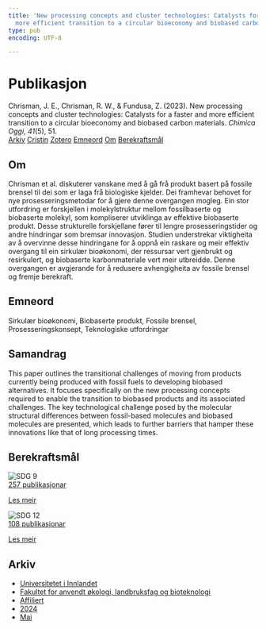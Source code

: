 ```yaml
---
title: 'New processing concepts and cluster technologies: Catalysts for a faster and
  more efficient transition to a circular bioeconomy and biobased carbon materials'
type: pub
encoding: UTF-8

---
```

<h1>Publikasjon</h1>
<article id="csl-bib-container-RUEA69QB" class="csl-bib-container">
  <div class="csl-bib-body"> <div class="csl-entry">Chrisman, J. E., Chrisman, R. W., &#38; Fundusa, Z. (2023). New processing concepts and cluster technologies: Catalysts for a faster and more efficient transition to a circular bioeconomy and biobased carbon materials. <i>Chimica Oggi</i>, <i>41</i>(5), 51.</div> </div>
  <div class="csl-bib-buttons">
    <a href="#taxonomy-article-RUEA69QB" alt="archive" class="csl-bib-button">Arkiv</a>
    <a href="https://app.cristin.no/results/show.jsf?id=2270747" alt="Cristin" class="csl-bib-button">Cristin</a>
    <a href="http://zotero.org/groups/5881554/items/RUEA69QB" alt="Zotero" class="csl-bib-button">Zotero</a>
    <a href="#keywords-article-RUEA69QB" alt="keywords" class="csl-bib-button">Emneord</a>
    <a href="#about-article-RUEA69QB" alt="about_pub" class="csl-bib-button">Om</a>
    <a href="#sdg-article-RUEA69QB" alt="sdg" class="csl-bib-button">Berekraftsmål</a>
  </div>
  <div id="csl-bib-meta-container-RUEA69QB"></div>
</article>
<div id="csl-bib-meta-RUEA69QB" class="csl-bib-meta">
  <article id="about-article-RUEA69QB" class="about_pub-article">
    <h1>Om</h1>
    Chrisman et al. diskuterer vanskane med å gå frå produkt basert på fossile brensel til dei som er laga frå biologiske kjelder. Dei framhevar behovet for nye prosesseringsmetodar for å gjere denne overgangen mogleg. Ein stor utfordring er forskjellen i molekylstruktur mellom fossilbaserte og biobaserte molekyl, som kompliserer utviklinga av effektive biobaserte produkt. Desse strukturelle forskjellane fører til lengre prosesseringstider og andre hindringar som bremsar innovasjon. Studien understrekar viktigheita av å overvinne desse hindringane for å oppnå ein raskare og meir effektiv overgang til ein sirkulær bioøkonomi, der ressursar vert gjenbrukt og resirkulert, og biobaserte karbonmateriale vert meir utbreidde. Denne overgangen er avgjerande for å redusere avhengigheita av fossile brensel og fremje berekraft.
  </article>
  <article id="keywords-article-RUEA69QB" class="keywords-article">
    <h1>Emneord</h1>
    Sirkulær bioøkonomi, Biobaserte produkt, Fossile brensel, Prosesseringskonsept, Teknologiske utfordringar
  </article>
  <article id="abstract-article-RUEA69QB" class="abstract-article">
    <h1>Samandrag</h1>
    This paper outlines the transitional challenges of moving from products currently 
being produced with fossil fuels to developing biobased alternatives. It focuses 
specifically on the new processing concepts required to enable the transition to 
biobased products and its associated challenges. The key technological challenge 
posed by the molecular structural differences between fossil-based molecules and 
biobased molecules are presented, which leads to further barriers that hamper these 
innovations like that of long processing times.
  </article>
  <article id="sdg-article-RUEA69QB" class="sdg-article">
    <h1>Berekraftsmål</h1>
    <div class="sdg-container"><div id="sdg9" class="sdg">
        <img src="{{< params subfolder >}}images/sdg/sdg09_nn.png" class="image" alt="SDG 9">
        <div class="sdg-overlay">
          <a href="{{< params subfolder >}}nn/archive/?sdg=9#archive" class="sdg-publication-count"><span>257</span> publikasjonar</a>
          <p><a href="https://fn.no/om-fn/fns-baerekraftsmaal/industri-innovasjon-og-infrastruktur?lang=nno-NO" class="sdg-read-more">Les meir</a></p>
        </div>
      </div> <div id="sdg12" class="sdg">
        <img src="{{< params subfolder >}}images/sdg/sdg12_nn.png" class="image" alt="SDG 12">
        <div class="sdg-overlay">
          <a href="{{< params subfolder >}}nn/archive/?sdg=12#archive" class="sdg-publication-count"><span>108</span> publikasjonar</a>
          <p><a href="https://fn.no/om-fn/fns-baerekraftsmaal/ansvarlig-forbruk-og-produksjon?lang=nno-NO" class="sdg-read-more">Les meir</a></p>
        </div>
      </div></div>
  </article>
  <article id="taxonomy-article-RUEA69QB" class="taxonomy-article">
    <h1>Arkiv</h1>
    <ul>
      <li><a href="{{< params subfolder >}}nn/archive/?key=3DCRN523">Universitetet i Innlandet</a></li>
      <li><a href="{{< params subfolder >}}nn/archive/?key=T77LXH6D">Fakultet for anvendt økologi, landbruksfag og bioteknologi</a></li>
      <li><a href="{{< params subfolder >}}nn/archive/?key=B792VYXJ">Affiliert</a></li>
      <li><a href="{{< params subfolder >}}nn/archive/?key=88W7EKVA">2024</a></li>
      <li><a href="{{< params subfolder >}}nn/archive/?key=M2IMUYS3">Mai</a></li>
    </ul>
  </article>
</div>
